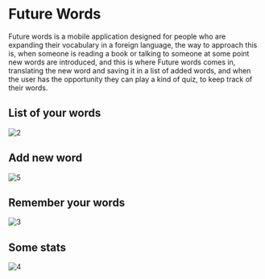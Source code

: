 # Future Words

Future words is a mobile application designed for people who are expanding their vocabulary in a foreign language, the way to approach this is, when someone is reading a book or talking to someone at some point new words are introduced, and this is where Future words comes in, translating the new word and saving it in a list of added words, and when the user has the opportunity they can play a kind of quiz, to keep track of their words.

## List of your words
![2](https://user-images.githubusercontent.com/36217766/129880014-f8105236-051d-4576-94c3-b026dc8def35.jpg)
## Add new word
![5](https://user-images.githubusercontent.com/36217766/129880757-ff4cfa30-d96d-4bdf-ac37-fc7db527dfec.jpg)
## Remember your words
![3](https://user-images.githubusercontent.com/36217766/129880412-39965db2-2769-4237-95e3-e5007448306d.jpg)
## Some stats
![4](https://user-images.githubusercontent.com/36217766/129880414-f33a258b-b0e6-47b4-9329-350b31965029.jpg)



